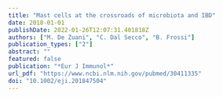 ```yaml
---
title: "Mast cells at the crossroads of microbiota and IBD"
date: 2018-01-01
publishDate: 2022-01-26T12:07:31.401818Z
authors: ["M. De Zuani", "C. Dal Secco", "B. Frossi"]
publication_types: ["2"]
abstract: ""
featured: false
publication: "*Eur J Immunol*"
url_pdf: "https://www.ncbi.nlm.nih.gov/pubmed/30411335"
doi: "10.1002/eji.201847504"
---
```


